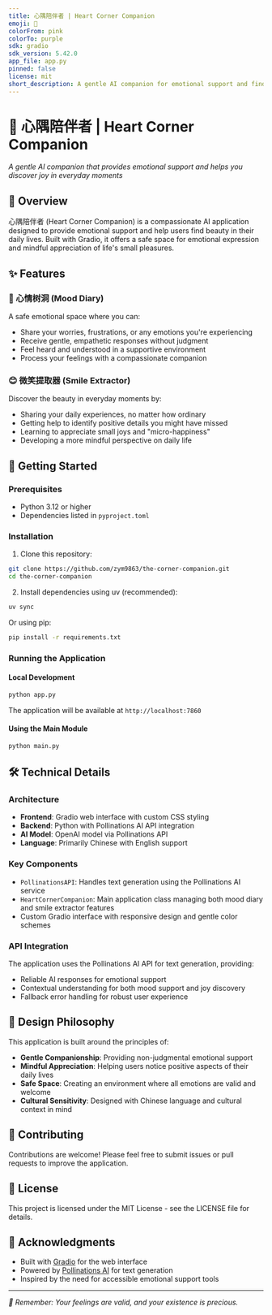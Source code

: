 ```yaml
---
title: 心隅陪伴者 | Heart Corner Companion
emoji: 🌸
colorFrom: pink
colorTo: purple
sdk: gradio
sdk_version: 5.42.0
app_file: app.py
pinned: false
license: mit
short_description: A gentle AI companion for emotional support and finding joy
---
```


# 🌸 心隅陪伴者 | Heart Corner Companion

*A gentle AI companion that provides emotional support and helps you discover joy in everyday moments*

## 📖 Overview

心隅陪伴者 (Heart Corner Companion) is a compassionate AI application designed to provide emotional support and help users find beauty in their daily lives. Built with Gradio, it offers a safe space for emotional expression and mindful appreciation of life's small pleasures.

## ✨ Features

### 💭 心情树洞 (Mood Diary)
A safe emotional space where you can:
- Share your worries, frustrations, or any emotions you're experiencing
- Receive gentle, empathetic responses without judgment
- Feel heard and understood in a supportive environment
- Process your feelings with a compassionate companion

### 😊 微笑提取器 (Smile Extractor)
Discover the beauty in everyday moments by:
- Sharing your daily experiences, no matter how ordinary
- Getting help to identify positive details you might have missed
- Learning to appreciate small joys and "micro-happiness"
- Developing a more mindful perspective on daily life

## 🚀 Getting Started

### Prerequisites
- Python 3.12 or higher
- Dependencies listed in `pyproject.toml`

### Installation

1. Clone this repository:
```bash
git clone https://github.com/zym9863/the-corner-companion.git
cd the-corner-companion
```

2. Install dependencies using uv (recommended):
```bash
uv sync
```

Or using pip:
```bash
pip install -r requirements.txt
```

### Running the Application

#### Local Development
```bash
python app.py
```

The application will be available at `http://localhost:7860`

#### Using the Main Module
```bash
python main.py
```

## 🛠️ Technical Details

### Architecture
- **Frontend**: Gradio web interface with custom CSS styling
- **Backend**: Python with Pollinations AI API integration
- **AI Model**: OpenAI model via Pollinations API
- **Language**: Primarily Chinese with English support

### Key Components
- `PollinationsAPI`: Handles text generation using the Pollinations AI service
- `HeartCornerCompanion`: Main application class managing both mood diary and smile extractor features
- Custom Gradio interface with responsive design and gentle color schemes

### API Integration
The application uses the Pollinations AI API for text generation, providing:
- Reliable AI responses for emotional support
- Contextual understanding for both mood support and joy discovery
- Fallback error handling for robust user experience

## 🎨 Design Philosophy

This application is built around the principles of:
- **Gentle Companionship**: Providing non-judgmental emotional support
- **Mindful Appreciation**: Helping users notice positive aspects of their daily lives
- **Safe Space**: Creating an environment where all emotions are valid and welcome
- **Cultural Sensitivity**: Designed with Chinese language and cultural context in mind

## 🤝 Contributing

Contributions are welcome! Please feel free to submit issues or pull requests to improve the application.

## 📄 License

This project is licensed under the MIT License - see the LICENSE file for details.

## 🙏 Acknowledgments

- Built with [Gradio](https://gradio.app/) for the web interface
- Powered by [Pollinations AI](https://pollinations.ai/) for text generation
- Inspired by the need for accessible emotional support tools

---

*💝 Remember: Your feelings are valid, and your existence is precious.*
